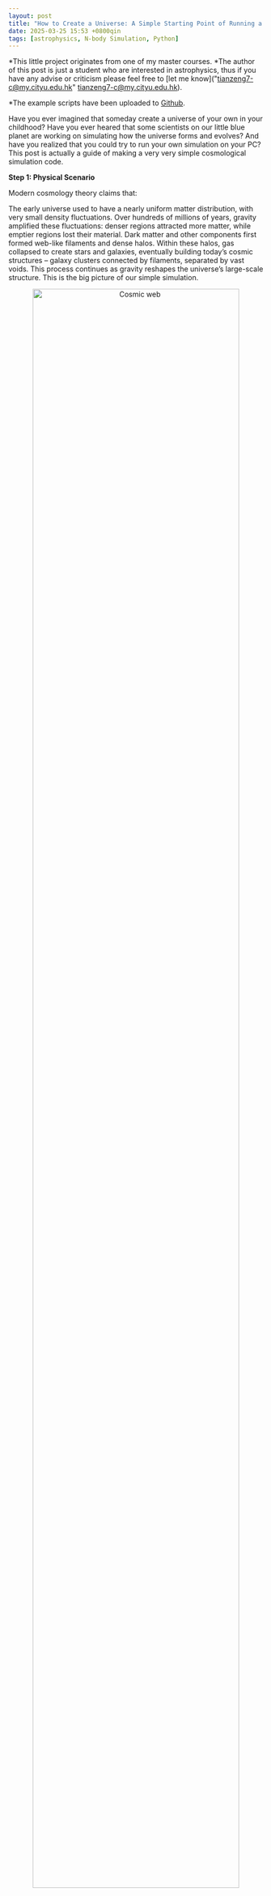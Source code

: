 ```yaml
---
layout: post
title: "How to Create a Universe: A Simple Starting Point of Running a Cosmological Simulation on your PC"
date: 2025-03-25 15:53 +0800qin
tags: [astrophysics, N-body Simulation, Python]
---
```


*This little project originates from one of my master courses.
*The author of this post is just a student who are interested in astrophysics, thus if you have any advise or criticism please feel free to [let me know]("tianzeng7-c@my.cityu.edu.hk" <tianzeng7-c@my.cityu.edu.hk>).

*The example scripts have been uploaded to [Github](https://www.istarshooter.com/user/34977).

Have you ever imagined that someday create a universe of your own in your childhood? Have you ever heared that some scientists on our little blue planet are working on simulating how the universe forms and evolves? And have you realized that you could try to run your own simulation on your PC? This post is actually a guide of making a very very simple cosmological simulation code.

**Step 1: Physical Scenario**

Modern cosmology theory claims that:

The early universe used to have a nearly uniform matter distribution, with very small density fluctuations. Over hundreds of millions of years, gravity amplified these fluctuations: denser regions attracted more matter, while emptier regions lost their material. Dark matter and other components first formed web-like filaments and dense halos. Within these halos, gas collapsed to create stars and galaxies, eventually building today’s cosmic structures – galaxy clusters connected by filaments, separated by vast voids. This process continues as gravity reshapes the universe’s large-scale structure. This is the big picture of our simple simulation.

<div style="text-align: center;">
  <img src="/assets/images/boxImage_TNG300-1_gas-coldens_thinSlice_1000.jpg" alt="Cosmic web" width="90%" />
</div>
*This is how the large-scale stucture looks like. The figure is from [IllustrisTNG project](https://www.tng-project.org/media/).
 
However, as a very very simple one, our simulation won't consider all of these elements. We have some assumptions to simplify the situation.

***Assumption 1:** no inflation here. In order to reduce the computational cost, we do not consider the cosmic inflation. By the way, it could be experesssed as that our result is just some certain region of our universe.*

***Assumption 2:** only dark matter. **This is one of the core assumptions of this simulation.** On the one hand, dark matter is usually considered as some kind of mysterious collisionless, purely-gravitational particles, which means that we could save many computational resources: no collision, no Navier-Stokes equation, no chemical evolution... On the other hand, baryonic matters are not that important: although they dominate the feedback processes, they just take a very small fraction of our universe.*

***Assumption 3:** this is a 2D universe. **This is one of the core assumptions of this simulation** as well. The reason is quite clear: more dimentions need more data, more storage, more computation...*

***Assumption 4:** we adopt newtonian gravitation completely. It is very understandable as well: save resource and is still precise enough due to almost no relativistic process here(we even abandoned Friedmann equations!).*

**Step 2: Simulate your own universe with code**

We have reviewed the basic physics of our simulation. Now we can try to write codes. The tool is Python. Let's start to complete it one part by one part. I use Jupyter, so we could discuss by blocks.

***Block 1: some initial setup works***

```python
## Initial conditions
# ======================

import numba
import numpy as np
import matplotlib.pyplot as plt

# Setup the number of CPU cores of computation
numba.set_num_threads(16)

# Parameters
n = 120            # number of particles is n*n
L = 100.0         # Length of this universe
sigma = 1e-2 * L  # factor of initial perturbation
r_cut = 20.0       # cut radius
softening = 0.4    # avoiding infinite gravitation
dt = 0.01          # time step
steps = 1000        # total steps
grid_size = 500  # girds of figures autosaved
v_factor = 1e0  # factor for Gaussian velocity field

# Create center coordinates of each grid
grid = np.linspace(0, L, n, endpoint=False) + 0.5 * L/n
x_centers, y_centers = np.meshgrid(grid, grid)

# Create Guassian random displacement field
np.random.seed(42)
dx = np.random.normal(0, sigma/np.sqrt(2), (n, n))
dy = np.random.normal(0, sigma/np.sqrt(2), (n, n))

# Periodic packing function
def periodic_wrap(pos, L):
    return pos % L

# Initial velocity and displacement fields
x_init = periodic_wrap(x_centers + dx, L)
y_init = periodic_wrap(y_centers + dy, L)

vx = v_factor * dx / sigma
vy = v_factor * dy / sigma

particles = np.stack([x_init.ravel(), y_init.ravel(), vx.ravel(), vy.ravel()], axis=1)

# Visulization
plt.figure(figsize=(20,10))
plt.subplot(121)
plt.scatter(particles[:,0], particles[:,1], s=0.05, c='b')
plt.title("Initial Positions")
plt.xlabel("x "), plt.ylabel("y ")

plt.subplot(122)
plt.quiver(particles[:,0], particles[:,1], particles[:,2], particles[:,3], scale=50)
plt.title("Initial Velocity Field")
plt.tight_layout()
plt.show()


```

We begin by defining a 2D "universe box" where particles initially follow a near-uniform grid with small perturbations. This mimics the early universe's density fluctuations that later grow into galaxies under gravity. And then we output a plot to have a visual expression of the initial perturbation field.

We can simply discuss the implementation of initial perturbation. The initial density fluctuations in the universe originate from quantum fluctuations during cosmic inflation. These perturbations follow a Gaussian random field with a nearly scale-invariant power spectrum (predicted by ΛCDM cosmology). In our 2D simulation:

· Gaussian displacements (dx, dy) model these primordial density variations.

· Amplitude control: sigma sets the perturbation magnitude, analogous to the primordial fluctuation amplitude. Smaller sigma → Weaker perturbations → Slower structure formation/ larger region that the simulation corresponds to.

· Scale dependence: The /np.sqrt(2) normalization ensures proper variance distribution in 2D Cartesian coordinates.

· The initial velocity field (vx, vy) is scaled from displacements. This implements the Zel'dovich approximation – a first-order Lagrangian perturbation theory that relates initial velocities to density gradients.

· You should know that *np.random.seed(42)* is a pseudo-random method which is good for testing any ideas such as comparing results of different parameter values.

OK, let's see the output:
<div style="text-align: center;">
  <img src="/assets/images/output1.png" alt="output 1" width="90%" />
</div>

<div style="text-align: left;">
  <img src="/assets/images/output2.png" alt="output 1-heatmap" width="55%" />
</div>

***Block 2: computing the gravitation***

The code for computing the gravitation (more accurately, acceleration) among all the particles is as follows:

```python
## Computing gravitation

from numba import njit, prange

@njit(parallel=True, fastmath=True)
def compute_accelerations(positions, L, r_cut, softening):
    N = positions.shape[0]
    acc = np.zeros_like(positions)
    factor = (L**2) / N  # Equivalent to G*m

    for i in prange(N):
        pos_i = positions[i]
        for j in range(N):
            if i == j: continue  # Avoid to compute gravitation between a particle and itself
            
            # Periodic mirror
            delta = positions[j, :2] - pos_i[:2]  
            delta -= np.round(delta / L) * L
            
            # Computing the distance
            r_sq = delta[0]**2 + delta[1]**2 + softening**2  
            if r_sq < r_cut**2 and r_sq > 0:
                inv_r3 = 1.0 / (r_sq ** 1.5)  
                acc[i, :2] += delta * inv_r3  # a ∝ 1/r²
        
        acc[i] *= factor  # Normalization

    return acc


```

Let me explain some important points:
***1.*** njit is a method to increase computational efficiency. The effect depends on:
```python
# Setup the number of CPU cores of computation
numba.set_num_threads(16)
```
The number(here 16) is the number of CPU cores you would like to use. **So be aware of it**, making sure to set a correct number.

***2.*** We use softening length to avoid infinite gravitation. So you can change the value of it to test the effect. It would be interesting. Usually, a relatively small value will be better.

***3.*** You might be confused about the introduction of factor. This is because we should let the average density be approximately irrelevant to the spatial scale L. We could see the areal density $$\sigma$$ satisfies:

$$
\sigma = \frac{N \cdot m}{L^2},
$$

where m is the mass of each particle; N is the total number of particles.


And according to the formula of acceleration, we could know factor here replaces G*m, let:

$$
\frac{L^2}{N} = G \cdot m
$$

Then it is easy to see letting fatcor be current form could ensure the density irrelevant to L. You might ask why $$\sigma$$ seems like equal to G. The reason is clear: all of these variables have been parameterized. The exact values are not important. The laws of their changes matter much more.


***Block 3: update velocity, position and acceleration***

The code:

```python

# Update v, a, x
# ======================

# Leapfrog method
def leapfrog_step(pos, vel, acc, dt):
    vel_half = vel + 0.5 * acc * dt     # half new velocity
    pos_new = pos + vel_half * dt       # full new position
    pos_new = periodic_wrap(pos_new, L) # periodic boundary
    acc_new = compute_accelerations(pos_new, L, r_cut, softening) # full new acceleration
    vel_new = vel_half + 0.5 * acc_new * dt # full new velocity
    return pos_new, vel_new, acc_new


```

Using leapfrog method could help us to avoid cumulative error in energy, and give a higher accuracy than normal method, i.e. explicit Euler method.


***Block 4: perform the calculations and save the results***

```python

# Perform the calculations and save the results
# ======================

def generate_heatmap(positions, L, grid_size):  # Grid size is here.
    
    bins = np.linspace(0, L, grid_size+1)
    density, _, _ = np.histogram2d(
        positions[:,0], positions[:,1],
        bins=(bins, bins)
    )
    
    # Normalize to [0,1]
    density = (density - density.min()) / (density.max() - density.min() + 1e-8)
    return density.T  


# Simulation

import matplotlib.pyplot as plt
import os

output_dir = "./density_heatmaps"
os.makedirs(output_dir, exist_ok=True)

positions = particles[:, :2].copy()
velocities = particles[:, 2:].copy()

acc = compute_accelerations(positions, L, r_cut, softening)

# Perform the simulation
for step in range(steps):
    # Update
    positions, velocities, acc = leapfrog_step(positions, velocities, acc, dt)
    
    # Create heatmaps
    density = generate_heatmap(positions, L, grid_size)  # Grid size is here.

    # Avoid zero
    density += 1
    
    # Visualization
    plt.figure(figsize=(8,6))
    plt.imshow(density, origin='lower', extent=[0, L, 0, L],
              cmap='jet')#, norm=LogNorm(vmax=1.8))
    
    cbar = plt.colorbar(label='Log Density (count+1)')
    cbar.formatter = plt.LogFormatter()
    cbar.update_ticks()

    plt.title(f"Step {step+1}/{steps}, t = {(step+1)*dt:.1f}")
    plt.xlabel("x"), plt.ylabel("y")
    
    # Save
    plt.savefig(f"{output_dir}/heatmap_{step:03d}.png", dpi=150, bbox_inches='tight')
    plt.close()
    
    # Display the completion progress
    if (step+1) % 10 == 0:
        print(f"Saved heatmap {step+1}/{steps}")

print(f"All figures are saved in: {os.path.abspath(output_dir)}")


```

OKay. When you run the simulation, all figures will be saved in the folder you specified. Now we have completed the whole simulation. Although it is very simple and crude, it could roughly show the growth of structures under pure gravitation. It is funny, but have its limitations. For example, we just simply ignored the cosmic expansion, and also, there is no feedback process due to the absence of baryonic components and black holes. Maybe you could try to add them on your computer ^_^

Last but not least, we can see one example gif of the result. The code is attached below as well:

<div style="text-align: center;">
  <img src="/assets/images/output.gif" alt="output gif" width="100%" />
</div>

```python


from PIL import Image
import os

# Input figures and output path
input_path = r"c:\Users\zt\Desktop\SemB\Modern Topics\cosmic_web_simulation\density_heatmaps"
output_gif = r"c:\Users\zt\Desktop\SemB\Modern Topics\cosmic_web_simulation\density_heatmaps\output.gif"      
duration = 20                        # ms
loop = 1                             # 0 for infinite loops

# Get all figures
image_files = [
    os.path.join(input_path, f) 
    for f in os.listdir(input_path) 
    if f.lower().endswith(('.png', '.jpg', '.jpeg'))#, '.gif', '.bmp'))
]

# Sort by name
image_files.sort()

# Check
if not image_files:
    raise ValueError("No valid file！")


frames = []
try:
    # Use the 1st fig. as standard
    with Image.open(image_files[0]) as img:
        base_size = img.size
    
    for image_file in image_files:
        with Image.open(image_file) as img:
            # Transfer to RGB
            img = img.convert("RGB")
           
            img = img.resize(base_size)
            frames.append(img.copy())
            
    # Save as .gif
    frames[0].save(
        output_gif,
        save_all=True,
        append_images=frames[1:],
        duration=duration,
        loop=loop,
        optimize=True
    )
    
    print(f"Success！Saved to：{output_gif}")
    
except Exception as e:
    print(f"error：{str(e)}")

```






